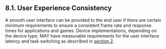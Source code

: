 ## 8.1\. User Experience Consistency

A smooth user interface can be provided to the end user if there are certain
minimum requirements to ensure a consistent frame rate and response times for
applications and games. Device implementations, depending on the device type,
MAY have measurable requirements for the user interface latency and task
switching as described in [section 2](#2_device-types).

